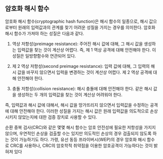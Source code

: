 ## 암호화 해시 함수

암호화 해시 함수(cryptographic hash function)은 해시 함수의 일종으로, 
해시 값으로부터 원래의 입력값과의 관계를 찾기 어려운 성질을 가지는 경우를 의미한다. 
암호화 해시 함수가 가져야 하는 성질은 다음과 같다.

1. 역상 저항성(preimage resistance): 주어진 해시 값에 대해, 그 해시 값을 생성하는 입력값을 
찾는 것이 계산상 어렵다. 즉, 제 1 역상 공격에 대해 안전해야 한다. 이 성질은 일방향함수와
연관되어 있다.

2. 제 2 역상 저항성(second preimage resistance): 입력 값에 대해, 그 입력의 해시 값을 바꾸지
 않으면서 입력을 변경하는 것이 계산상 어렵다. 제 2 역상 공격에 대해 안전해야 한다.

3. 충돌 저항성(collision resistance): 해시 충돌에 대해 안전해야 한다. 같은 해시 값을 생성하는
두 개의 입력값을 찾는 것이 계산상 어려워야 한다.

즉, 입력값과 해시 값에 대해서, 해시 값을 망가뜨리지 않으면서 입력값을 수정하는 공격에 대해 
안전해야 한다. 이러한 성질을 가지는 해시 값은 원래 입력값을 의도적으로 손상시키지 않았는지에 
대한 검증 장치로 사용할 수 있다.

순환 중복 검사(CRC)와 같은 몇몇 해시 함수는 암호 안전성에 필요한 저항성을 가지지 않으며, 우연적인
손상을 검출할 수는 있지만 의도적인 손상의 경우 검출되지 않도록 하는 것이 가능하기도 하다. 가령, 유선 
동등 프라이버시(WEP)의 경우 암호화 해시 함수로 CRC를 사용하나, CRC의 암호학적 취약점을 이용한 암호공격이 
가능하다는 것이 밝혀져 있다



